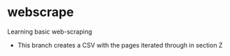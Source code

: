 # webscrape
Learning basic web-scraping 
- This branch creates a CSV with the pages iterated through in section Z  
